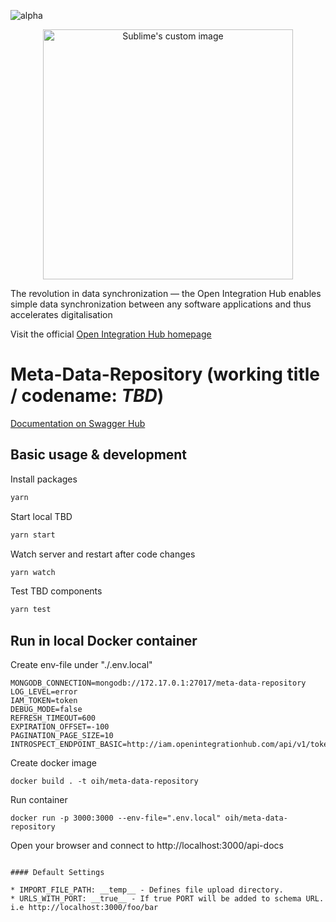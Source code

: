 ![alpha](https://img.shields.io/badge/Status-Alpha-yellowgreen.svg)

<p align="center">
  <img src="https://github.com/openintegrationhub/openintegrationhub/blob/master/Assets/medium-oih-einzeilig-zentriert.jpg" alt="Sublime's custom image" width="400"/>
</p>

The revolution in data synchronization — the Open Integration Hub enables simple data synchronization between any software applications and thus accelerates digitalisation

Visit the official [Open Integration Hub homepage](https://www.openintegrationhub.de/)

# Meta-Data-Repository (working title / codename: *TBD*)

[Documentation on Swagger Hub](https://app.swaggerhub.com/apis/basaas5/metadata-service/0.0.2)

## Basic usage & development

Install packages

```zsh
yarn
```

Start local TBD

```zsh
yarn start
```

Watch server and restart after code changes

```zsh
yarn watch
```

Test TBD components

```zsh
yarn test
```

## Run in local Docker container

Create env-file under "./.env.local"

```console
MONGODB_CONNECTION=mongodb://172.17.0.1:27017/meta-data-repository
LOG_LEVEL=error
IAM_TOKEN=token
DEBUG_MODE=false
REFRESH_TIMEOUT=600
EXPIRATION_OFFSET=-100
PAGINATION_PAGE_SIZE=10
INTROSPECT_ENDPOINT_BASIC=http://iam.openintegrationhub.com/api/v1/tokens/introspect
```

Create docker image

```console
docker build . -t oih/meta-data-repository
```

Run container

```console
docker run -p 3000:3000 --env-file=".env.local" oih/meta-data-repository
```

Open your browser and connect to http://localhost:3000/api-docs
```

#### Default Settings

* IMPORT_FILE_PATH: __temp__ - Defines file upload directory.
* URLS_WITH_PORT: __true__ - If true PORT will be added to schema URL. i.e http://localhost:3000/foo/bar
